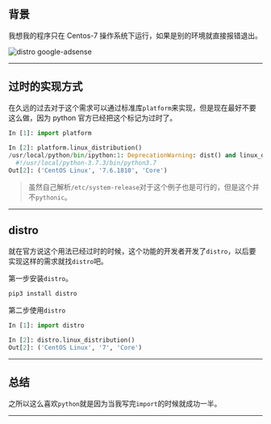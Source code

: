 ## 背景
我想我的程序只在 Centos-7 操作系统下运行，如果是别的环境就直接报错退出。

![distro](static/2020-12/distro.png)
google-adsense

---

## 过时的实现方式
在久远的过去对于这个需求可以通过标准库`platform`来实现，但是现在最好不要这么做，因为 python 官方已经把这个标记为过时了。
```python
In [1]: import platform                                                                           
                                                                                      
In [2]: platform.linux_distribution()                                                             
/usr/local/python/bin/ipython:1: DeprecationWarning: dist() and linux_distribution() functions are deprecated in Python 3.5                                                                         
  #!/usr/local/python-3.7.3/bin/python3.7                                                         
Out[2]: ('CentOS Linux', '7.6.1810', 'Core')
```
>虽然自己解析`/etc/system-release`对于这个例子也是可行的，但是这个并不`pythonic`。

---

## distro
就在官方说这个用法已经过时的时候，这个功能的开发者开发了`distro`，以后要实现这样的需求就找`distro`吧。

第一步安装`distro`。
```bash
pip3 install distro
```

第二步使用`distro`
```python
In [1]: import distro                                                                             
                                                                                                  
In [2]: distro.linux_distribution()                                                               
Out[2]: ('CentOS Linux', '7', 'Core') 
```
---

## 总结
之所以这么喜欢`python`就是因为当我写完`import`的时候就成功一半。

---